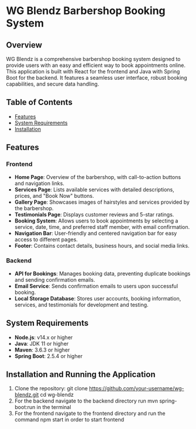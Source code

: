 # WG Blendz Barbershop Booking System

## Overview

WG Blendz is a comprehensive barbershop booking system designed to provide users with an easy and efficient way to book appointments online. This application is built with React for the frontend and Java with Spring Boot for the backend. It features a seamless user interface, robust booking capabilities, and secure data handling.

## Table of Contents

- [Features](#features)
- [System Requirements](#system-requirements)
- [Installation](#installation)

## Features

### Frontend

- **Home Page**: Overview of the barbershop, with call-to-action buttons and navigation links.
- **Services Page**: Lists available services with detailed descriptions, prices, and "Book Now" buttons.
- **Gallery Page**: Showcases images of hairstyles and services provided by the barbershop.
- **Testimonials Page**: Displays customer reviews and 5-star ratings.
- **Booking System**: Allows users to book appointments by selecting a service, date, time, and preferred staff member, with email confirmation.
- **Navigation Bar**: User-friendly and centered navigation bar for easy access to different pages.
- **Footer**: Contains contact details, business hours, and social media links.

### Backend

- **API for Bookings**: Manages booking data, preventing duplicate bookings and sending confirmation emails.
- **Email Service**: Sends confirmation emails to users upon successful booking.
- **Local Storage Database**: Stores user accounts, booking information, services, and testimonials for development and testing.

## System Requirements

- **Node.js**: v14.x or higher
- **Java**: JDK 11 or higher
- **Maven**: 3.6.3 or higher
- **Spring Boot**: 2.5.4 or higher

## Installation and Running the Application


1. Clone the repository:  git clone https://github.com/your-username/wg-blendz.git
   cd wg-blendz
2. For the backend navigate to the backend directory run mvn spring-boot:run in the terminal
3. For the frontend navigate to the frontend directory and run the command npm start in order to start frontend

